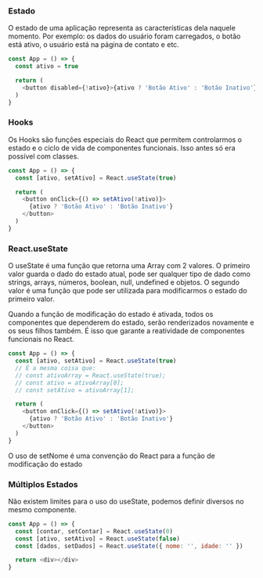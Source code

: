 ### Estado

O estado de uma aplicação representa as características dela naquele momento. Por exemplo: os dados do usuário foram carregados, o botão está ativo, o usuário está na página de contato e etc.

```js
const App = () => {
  const ativo = true

  return (
    <button disabled={!ativo}>{ativo ? 'Botão Ativo' : 'Botão Inativo'}</button>
  )
}
```

### Hooks

Os Hooks são funções especiais do React que permitem controlarmos o estado e o ciclo de vida de componentes funcionais. Isso antes só era possível com classes.

```js
const App = () => {
  const [ativo, setAtivo] = React.useState(true)

  return (
    <button onClick={() => setAtivo(!ativo)}>
      {ativo ? 'Botão Ativo' : 'Botão Inativo'}
    </button>
  )
}
```

### React.useState

O useState é uma função que retorna uma Array com 2 valores. O primeiro valor guarda o dado do estado atual, pode ser qualquer tipo de dado como strings, arrays, números, boolean, null, undefined e objetos. O segundo valor é uma função que pode ser utilizada para modificarmos o estado do primeiro valor.

Quando a função de modificação do estado é ativada, todos os componentes que dependerem do estado, serão renderizados novamente e os seus filhos também. É isso que garante a reatividade de componentes funcionais no React.

```js
const App = () => {
  const [ativo, setAtivo] = React.useState(true)
  // É a mesma coisa que:
  // const ativoArray = React.useState(true);
  // const ativo = ativoArray[0];
  // const setAtivo = ativoArray[1];

  return (
    <button onClick={() => setAtivo(!ativo)}>
      {ativo ? 'Botão Ativo' : 'Botão Inativo'}
    </button>
  )
}
```

O uso de setNome é uma convenção do React para a função de modificação do estado

### Múltiplos Estados

Não existem limites para o uso do useState, podemos definir diversos no mesmo componente.

```js
const App = () => {
  const [contar, setContar] = React.useState(0)
  const [ativo, setAtivo] = React.useState(false)
  const [dados, setDados] = React.useState({ nome: '', idade: '' })

  return <div></div>
}
```
